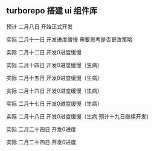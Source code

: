 ## turborepo 搭建 ui 组件库

预计 二月八日 开始正式开发

实际 二月十一日 开发进度缓慢 需要思考是否更改策略

实际 二月十二日 开发0进度缓慢

实际 二月十四日 开发0进度缓慢（生病）

实际 二月十五日 开发0进度缓慢（生病）

实际 二月十六日 开发0进度缓慢（生病）

实际 二月十七日 开发0进度缓慢（生病）

实际 二月十八日 开发0进度缓慢（生病 预计十九日继续开发）

实际 二月二十四日 开发0进度

实际 二月二十四日 开发0进度
